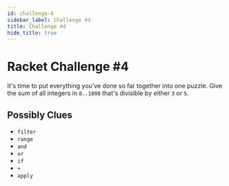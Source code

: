 ```yaml
---
id: challenge-4
sidebar_label: Challenge #4
title: Challenge #4
hide_title: true
---
```


# Racket Challenge #4

It's time to put everything you've done so far together into one puzzle. Give
the sum of all integers in `0..1000` that's divisible by either `3` or `5`.

## Possibly Clues

* `filter`
* `range`
* `and`
* `or`
* `if`
* `+`
* `apply`

